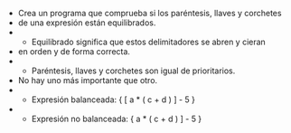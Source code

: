  * Crea un programa que comprueba si los paréntesis, llaves y corchetes
 * de una expresión están equilibrados.
 * - Equilibrado significa que estos delimitadores se abren y cieran
 *   en orden y de forma correcta.
 * - Paréntesis, llaves y corchetes son igual de prioritarios.
 *   No hay uno más importante que otro.
 * - Expresión balanceada: { [ a * ( c + d ) ] - 5 }
 * - Expresión no balanceada: { a * ( c + d ) ] - 5 }
